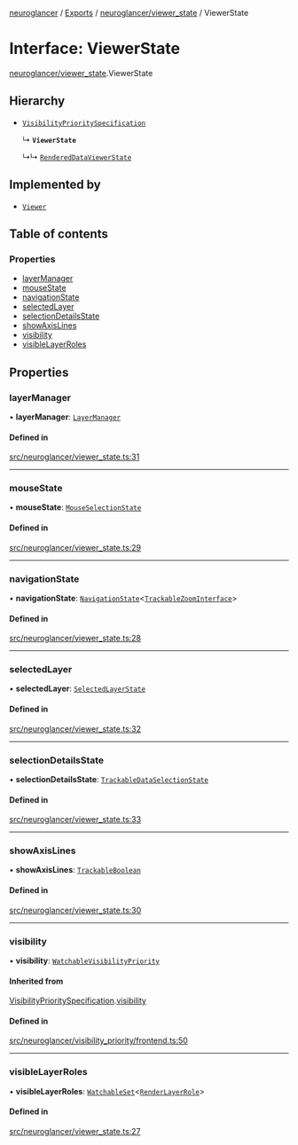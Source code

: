 [neuroglancer](../README.md) / [Exports](../modules.md) / [neuroglancer/viewer\_state](../modules/neuroglancer_viewer_state.md) / ViewerState

# Interface: ViewerState

[neuroglancer/viewer_state](../modules/neuroglancer_viewer_state.md).ViewerState

## Hierarchy

- [`VisibilityPrioritySpecification`](neuroglancer_visibility_priority_frontend.VisibilityPrioritySpecification.md)

  ↳ **`ViewerState`**

  ↳↳ [`RenderedDataViewerState`](neuroglancer_rendered_data_panel.RenderedDataViewerState.md)

## Implemented by

- [`Viewer`](../classes/neuroglancer_viewer.Viewer.md)

## Table of contents

### Properties

- [layerManager](neuroglancer_viewer_state.ViewerState.md#layermanager)
- [mouseState](neuroglancer_viewer_state.ViewerState.md#mousestate)
- [navigationState](neuroglancer_viewer_state.ViewerState.md#navigationstate)
- [selectedLayer](neuroglancer_viewer_state.ViewerState.md#selectedlayer)
- [selectionDetailsState](neuroglancer_viewer_state.ViewerState.md#selectiondetailsstate)
- [showAxisLines](neuroglancer_viewer_state.ViewerState.md#showaxislines)
- [visibility](neuroglancer_viewer_state.ViewerState.md#visibility)
- [visibleLayerRoles](neuroglancer_viewer_state.ViewerState.md#visiblelayerroles)

## Properties

### layerManager

• **layerManager**: [`LayerManager`](../classes/neuroglancer_layer.LayerManager.md)

#### Defined in

[src/neuroglancer/viewer_state.ts:31](https://github.com/ActiveBrainAtlas2/neuroglancer/blob/034b457d/src/neuroglancer/viewer_state.ts#L31)

___

### mouseState

• **mouseState**: [`MouseSelectionState`](../classes/neuroglancer_layer.MouseSelectionState.md)

#### Defined in

[src/neuroglancer/viewer_state.ts:29](https://github.com/ActiveBrainAtlas2/neuroglancer/blob/034b457d/src/neuroglancer/viewer_state.ts#L29)

___

### navigationState

• **navigationState**: [`NavigationState`](../classes/neuroglancer_navigation_state.NavigationState.md)<[`TrackableZoomInterface`](../modules/neuroglancer_navigation_state.md#trackablezoominterface)\>

#### Defined in

[src/neuroglancer/viewer_state.ts:28](https://github.com/ActiveBrainAtlas2/neuroglancer/blob/034b457d/src/neuroglancer/viewer_state.ts#L28)

___

### selectedLayer

• **selectedLayer**: [`SelectedLayerState`](../classes/neuroglancer_layer.SelectedLayerState.md)

#### Defined in

[src/neuroglancer/viewer_state.ts:32](https://github.com/ActiveBrainAtlas2/neuroglancer/blob/034b457d/src/neuroglancer/viewer_state.ts#L32)

___

### selectionDetailsState

• **selectionDetailsState**: [`TrackableDataSelectionState`](../classes/neuroglancer_layer.TrackableDataSelectionState.md)

#### Defined in

[src/neuroglancer/viewer_state.ts:33](https://github.com/ActiveBrainAtlas2/neuroglancer/blob/034b457d/src/neuroglancer/viewer_state.ts#L33)

___

### showAxisLines

• **showAxisLines**: [`TrackableBoolean`](../classes/neuroglancer_trackable_boolean.TrackableBoolean.md)

#### Defined in

[src/neuroglancer/viewer_state.ts:30](https://github.com/ActiveBrainAtlas2/neuroglancer/blob/034b457d/src/neuroglancer/viewer_state.ts#L30)

___

### visibility

• **visibility**: [`WatchableVisibilityPriority`](../classes/neuroglancer_visibility_priority_frontend.WatchableVisibilityPriority.md)

#### Inherited from

[VisibilityPrioritySpecification](neuroglancer_visibility_priority_frontend.VisibilityPrioritySpecification.md).[visibility](neuroglancer_visibility_priority_frontend.VisibilityPrioritySpecification.md#visibility)

#### Defined in

[src/neuroglancer/visibility_priority/frontend.ts:50](https://github.com/ActiveBrainAtlas2/neuroglancer/blob/034b457d/src/neuroglancer/visibility_priority/frontend.ts#L50)

___

### visibleLayerRoles

• **visibleLayerRoles**: [`WatchableSet`](../classes/neuroglancer_trackable_value.WatchableSet.md)<[`RenderLayerRole`](../enums/neuroglancer_renderlayer.RenderLayerRole.md)\>

#### Defined in

[src/neuroglancer/viewer_state.ts:27](https://github.com/ActiveBrainAtlas2/neuroglancer/blob/034b457d/src/neuroglancer/viewer_state.ts#L27)
